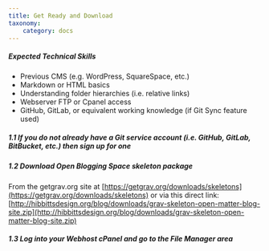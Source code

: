 ```yaml
---
title: Get Ready and Download
taxonomy:
    category: docs
---
```


##### Expected Technical Skills

* Previous CMS (e.g. WordPress, SquareSpace, etc.)
* Markdown or HTML basics
* Understanding folder hierarchies (i.e. relative links)
* Webserver FTP or Cpanel access
* GitHub, GitLab, or equivalent working knowledge (if Git Sync feature used)

##### 1.1 If you do not already have a Git service account (i.e. GitHub, GitLab, BitBucket, etc.) then sign up for one

##### 1.2 Download Open Blogging Space skeleton package

From the getgrav.org site at [https://getgrav.org/downloads/skeletons](https://getgrav.org/downloads/skeletons) or via this direct link: [http://hibbittsdesign.org/blog/downloads/grav-skeleton-open-matter-blog-site.zip](http://hibbittsdesign.org/blog/downloads/grav-skeleton-open-matter-blog-site.zip)

##### 1.3 Log into your Webhost cPanel and go to the File Manager area
